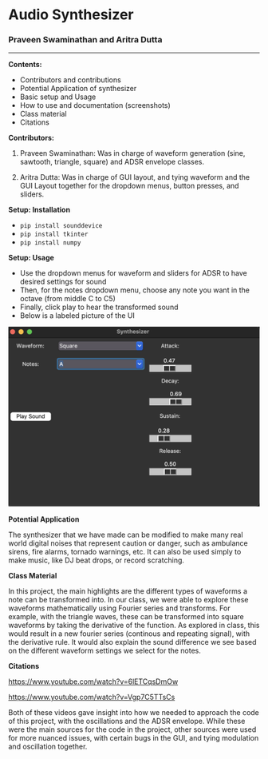 # Audio Synthesizer

### Praveen Swaminathan and Aritra Dutta

---

**Contents:**
- Contributors and contributions
- Potential Application of synthesizer
- Basic setup and Usage
- How to use and documentation (screenshots)
- Class material
- Citations


**Contributors:**
1. Praveen Swaminathan: Was in charge of waveform generation (sine, sawtooth, triangle, square) and ADSR envelope classes.

2. Aritra Dutta: Was in charge of GUI layout, and tying waveform and the GUI Layout together for the dropdown menus, button presses, and sliders.



**Setup: Installation**
- ``pip install sounddevice``
- ``pip install tkinter``
- ``pip install numpy``



**Setup: Usage**
- Use the dropdown menus for waveform and sliders for ADSR to have desired settings for sound
- Then, for the notes dropdown menu, choose any note you want in the octave (from middle C to C5)
- Finally, click play to hear the transformed sound
- Below is a labeled picture of the UI

![](SynthDemo.png)


**Potential Application**

The synthesizer that we have made can be modified to make many real world digital noises that represent caution or danger, such as ambulance sirens, fire alarms, tornado warnings, etc. It can also be used simply to make music, like DJ beat drops, or record scratching. 



**Class Material**

In this project, the main highlights are the different types of waveforms a note can be transformed into. In our class, we were able to explore these waveforms mathematically using Fourier series and transforms. For example, with the triangle waves, these can be transformed into square waveforms by taking the derivative of the function. As explored in class, this would result in a new fourier series (continous and repeating signal), with the derivative rule. It would also explain the sound difference we see based on the different waveform settings we select for the notes.


**Citations**

https://www.youtube.com/watch?v=6lETCqsDmOw

https://www.youtube.com/watch?v=Vgp7C5TTsCs

Both of these videos gave insight into how we needed to approach the code of this project, with the oscillations and the ADSR envelope. While these were the main sources for the code in the project, other sources were used for more nuanced issues, with certain bugs in the GUI, and tying modulation and oscillation together. 

